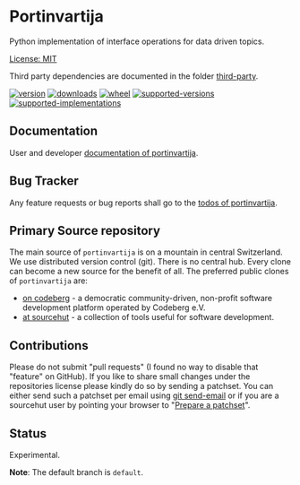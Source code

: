 # Portinvartija

Python implementation of interface operations for data driven topics.

[License: MIT](https://git.sr.ht/~sthagen/portinvartija/tree/default/item/LICENSE)

Third party dependencies are documented in the folder [third-party](docs/third-party/README.md).

[![version](https://img.shields.io/pypi/v/portinvartija.svg?style=flat)](https://pypi.python.org/pypi/portinvartija/)
[![downloads](https://pepy.tech/badge/portinvartija/month)](https://pepy.tech/project/portinvartija)
[![wheel](https://img.shields.io/pypi/wheel/portinvartija.svg?style=flat)](https://pypi.python.org/pypi/portinvartija/)
[![supported-versions](https://img.shields.io/pypi/pyversions/portinvartija.svg?style=flat)](https://pypi.python.org/pypi/portinvartija/)
[![supported-implementations](https://img.shields.io/pypi/implementation/portinvartija.svg?style=flat)](https://pypi.python.org/pypi/portinvartija/)

## Documentation

User and developer [documentation of portinvartija](https://codes.dilettant.life/docs/portinvartija).

## Bug Tracker

Any feature requests or bug reports shall go to the [todos of portinvartija](https://todo.sr.ht/~sthagen/portinvartija).

## Primary Source repository

The main source of `portinvartija` is on a mountain in central Switzerland.
We use distributed version control (git).
There is no central hub.
Every clone can become a new source for the benefit of all.
The preferred public clones of `portinvartija` are:

* [on codeberg](https://codeberg.org/sthagen/portinvartija) - a democratic community-driven, non-profit software development platform operated by Codeberg e.V.
* [at sourcehut](https://git.sr.ht/~sthagen/portinvartija) - a collection of tools useful for software development.

## Contributions

Please do not submit "pull requests" (I found no way to disable that "feature" on GitHub).
If you like to share small changes under the repositories license please kindly do so by sending a patchset.
You can either send such a patchset per email using [git send-email](https://git-send-email.io) or 
if you are a sourcehut user by pointing your browser to "[Prepare a patchset](https://git.sr.ht/~sthagen/portinvartija/send-email)".

## Status

Experimental.

**Note**: The default branch is `default`.
